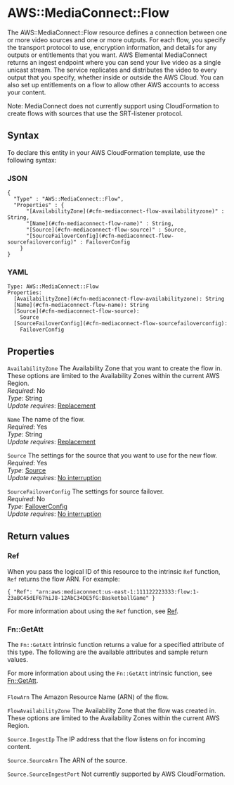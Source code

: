 # AWS::MediaConnect::Flow<a name="aws-resource-mediaconnect-flow"></a>

The AWS::MediaConnect::Flow resource defines a connection between one or more video sources and one or more outputs\. For each flow, you specify the transport protocol to use, encryption information, and details for any outputs or entitlements that you want\. AWS Elemental MediaConnect returns an ingest endpoint where you can send your live video as a single unicast stream\. The service replicates and distributes the video to every output that you specify, whether inside or outside the AWS Cloud\. You can also set up entitlements on a flow to allow other AWS accounts to access your content\. 

Note: MediaConnect does not currently support using CloudFormation to create flows with sources that use the SRT\-listener protocol\.

## Syntax<a name="aws-resource-mediaconnect-flow-syntax"></a>

To declare this entity in your AWS CloudFormation template, use the following syntax:

### JSON<a name="aws-resource-mediaconnect-flow-syntax.json"></a>

```
{
  "Type" : "AWS::MediaConnect::Flow",
  "Properties" : {
      "[AvailabilityZone](#cfn-mediaconnect-flow-availabilityzone)" : String,
      "[Name](#cfn-mediaconnect-flow-name)" : String,
      "[Source](#cfn-mediaconnect-flow-source)" : Source,
      "[SourceFailoverConfig](#cfn-mediaconnect-flow-sourcefailoverconfig)" : FailoverConfig
    }
}
```

### YAML<a name="aws-resource-mediaconnect-flow-syntax.yaml"></a>

```
Type: AWS::MediaConnect::Flow
Properties: 
  [AvailabilityZone](#cfn-mediaconnect-flow-availabilityzone): String
  [Name](#cfn-mediaconnect-flow-name): String
  [Source](#cfn-mediaconnect-flow-source): 
    Source
  [SourceFailoverConfig](#cfn-mediaconnect-flow-sourcefailoverconfig): 
    FailoverConfig
```

## Properties<a name="aws-resource-mediaconnect-flow-properties"></a>

`AvailabilityZone`  <a name="cfn-mediaconnect-flow-availabilityzone"></a>
The Availability Zone that you want to create the flow in\. These options are limited to the Availability Zones within the current AWS Region\.  
*Required*: No  
*Type*: String  
*Update requires*: [Replacement](https://docs.aws.amazon.com/AWSCloudFormation/latest/UserGuide/using-cfn-updating-stacks-update-behaviors.html#update-replacement)

`Name`  <a name="cfn-mediaconnect-flow-name"></a>
The name of the flow\.  
*Required*: Yes  
*Type*: String  
*Update requires*: [Replacement](https://docs.aws.amazon.com/AWSCloudFormation/latest/UserGuide/using-cfn-updating-stacks-update-behaviors.html#update-replacement)

`Source`  <a name="cfn-mediaconnect-flow-source"></a>
The settings for the source that you want to use for the new flow\.  
*Required*: Yes  
*Type*: [Source](aws-properties-mediaconnect-flow-source.md)  
*Update requires*: [No interruption](https://docs.aws.amazon.com/AWSCloudFormation/latest/UserGuide/using-cfn-updating-stacks-update-behaviors.html#update-no-interrupt)

`SourceFailoverConfig`  <a name="cfn-mediaconnect-flow-sourcefailoverconfig"></a>
The settings for source failover\.  
*Required*: No  
*Type*: [FailoverConfig](aws-properties-mediaconnect-flow-failoverconfig.md)  
*Update requires*: [No interruption](https://docs.aws.amazon.com/AWSCloudFormation/latest/UserGuide/using-cfn-updating-stacks-update-behaviors.html#update-no-interrupt)

## Return values<a name="aws-resource-mediaconnect-flow-return-values"></a>

### Ref<a name="aws-resource-mediaconnect-flow-return-values-ref"></a>

When you pass the logical ID of this resource to the intrinsic `Ref` function, `Ref` returns the flow ARN\. For example:

`{ "Ref": "arn:aws:mediaconnect:us-east-1:111122223333:flow:1-23aBC45dEF67hiJ8-12AbC34DE5fG:BasketballGame" }`

For more information about using the `Ref` function, see [Ref](https://docs.aws.amazon.com/AWSCloudFormation/latest/UserGuide/intrinsic-function-reference-ref.html)\.

### Fn::GetAtt<a name="aws-resource-mediaconnect-flow-return-values-fn--getatt"></a>

The `Fn::GetAtt` intrinsic function returns a value for a specified attribute of this type\. The following are the available attributes and sample return values\.

For more information about using the `Fn::GetAtt` intrinsic function, see [Fn::GetAtt](https://docs.aws.amazon.com/AWSCloudFormation/latest/UserGuide/intrinsic-function-reference-getatt.html)\.

#### <a name="aws-resource-mediaconnect-flow-return-values-fn--getatt-fn--getatt"></a>

`FlowArn`  <a name="FlowArn-fn::getatt"></a>
The Amazon Resource Name \(ARN\) of the flow\.

`FlowAvailabilityZone`  <a name="FlowAvailabilityZone-fn::getatt"></a>
The Availability Zone that the flow was created in\. These options are limited to the Availability Zones within the current AWS Region\.

`Source.IngestIp`  <a name="Source.IngestIp-fn::getatt"></a>
The IP address that the flow listens on for incoming content\.

`Source.SourceArn`  <a name="Source.SourceArn-fn::getatt"></a>
The ARN of the source\.

`Source.SourceIngestPort`  <a name="Source.SourceIngestPort-fn::getatt"></a>
Not currently supported by AWS CloudFormation\.